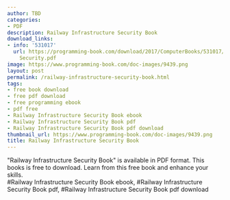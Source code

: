 ```yaml
---
author: TBD
categories:
- PDF
description: Railway Infrastructure Security Book
download_links:
- info: '531017'
  url: https://programming-book.com/download/2017/ComputerBooks/531017/Railway Infrastructure
    Security.pdf
image: https://www.programming-book.com/doc-images/9439.png
layout: post
permalink: /railway-infrastructure-security-book.html
tags:
- free book download
- free pdf download
- free programming ebook
- pdf free
- Railway Infrastructure Security Book ebook
- Railway Infrastructure Security Book pdf
- Railway Infrastructure Security Book pdf download
thumbnail_url: https://www.programming-book.com/doc-images/9439.png
title: Railway Infrastructure Security Book
---
```


 
<div class="item-desc text-justify">
  "Railway Infrastructure Security Book" is available in PDF format. This books is free to download. Learn from this free book and enhance your skills.
  <br>
  #Railway Infrastructure Security Book ebook, #Railway Infrastructure Security Book pdf, #Railway Infrastructure Security Book pdf download
</div>